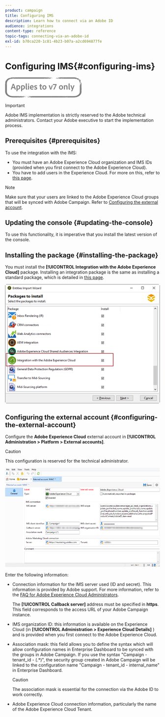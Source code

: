 ```yaml
---
product: campaign
title: Configuring IMS
description: Learn how to connect via an Adobe ID
audience: integrations
content-type: reference
topic-tags: connecting-via-an-adobe-id
exl-id: b70ca220-1c81-4b23-b07a-a2cd694877fe
---
```

# Configuring IMS{#configuring-ims}

![](../../assets/v7-only.svg)

>[!IMPORTANT]
>
>Adobe IMS implementation is strictly reserved to the Adobe technical administrators. Contact your Adobe executive to start the implementation process.

## Prerequisites {#prerequisites}

To use the integration with the IMS:

* You must have an Adobe Experience Cloud organization and IMS IDs (provided when you first connect to the Adobe Experience Cloud).
* You have to add users in the Experience Cloud. For more on this, refer to [this page](https://experienceleague.adobe.com/docs/core-services/interface/manage-users-and-products/admin-getting-started.html).

>[!NOTE]
>
>Make sure that your users are linked to the Adobe Experience Cloud groups that will be synced with Adobe Campaign. Refer to [Configuring the external account](#configuring-the-external-account).

## Updating the console {#updating-the-console}

To use this functionality, it is imperative that you install the latest version of the console.

## Installing the package {#installing-the-package}

You must install the **[!UICONTROL Integration with the Adobe Experience Cloud]** package. Installing an integration package is the same as installing a standard package, which is detailed in [this page](../../installation/using/installing-campaign-standard-packages.md). 

![](assets/ims_6.png)

## Configuring the external account {#configuring-the-external-account}

Configure the **Adobe Experience Cloud** external account in **[!UICONTROL Administration > Platform > External accounts]**.

>[!CAUTION]
>
>This configuration is reserved for the technical administrator.

![](assets/ims_5.png)

Enter the following information:

* Connection information for the IMS server used (ID and secret). This information is provided by Adobe support. For more information, refer to the [FAQ for Adobe Experience Cloud Administrators](https://experienceleague.adobe.com/docs/core-services/interface/manage-users-and-products/faq.html).

  The **[!UICONTROL Callback server]** address must be specified in **https**. This field corresponds to the access URL of your Adobe Campaign instance.

* IMS organization ID: this information is available on the Experience Cloud (in **[!UICONTROL Administration > Experience Cloud Details]** ) and is provided when you first connect to the Adobe Experience Cloud.
* Association mask: this field allows you to define the syntax which will allow configuration names in Enterprise Dashboard to be synced with the groups in Adobe Campaign. If you use the syntax "Campaign - tenant_id - (.&#42;)", the security group created in Adobe Campaign will be linked to the configuration name "Campaign - tenant_id - internal_name" in Enterprise Dashboard.

  >[!CAUTION]
  >
  >The association mask is essential for the connection via the Adobe ID to work correctly.

* Adobe Experience Cloud connection information, particularly the name of the Adobe Experience Cloud Tenant.
